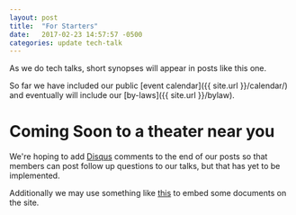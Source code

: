 ```yaml
---
layout: post
title:  "For Starters"
date:   2017-02-23 14:57:57 -0500
categories: update tech-talk
---
```


As we do tech talks, short synopses will appear in posts like this one.

So far we have included our public [event calendar]({{ site.url }}/calendar/) and eventually will include our [by-laws]({{ site.url }}/bylaw).

# Coming Soon to a theater near you
We're hoping to add [Disqus](https://disqus.com/) comments to the end of our posts so that members can post follow up questions to our talks, but that has yet to be implemented.

Additionally we may use something like [this](http://jamesonzimmer.com/simple-pdf-embed-for-jekyll/) to embed some documents on the site.
